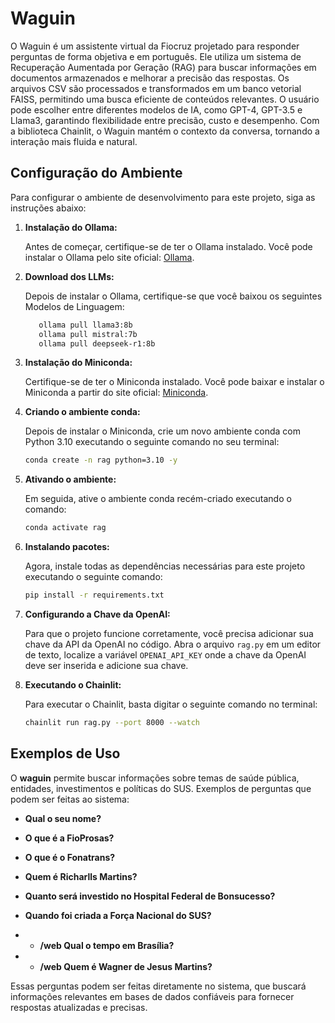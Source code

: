 # Waguin

O Waguin é um assistente virtual da Fiocruz projetado para responder perguntas de forma objetiva e em português. Ele utiliza um sistema de Recuperação Aumentada por Geração (RAG) para buscar informações em documentos armazenados e melhorar a precisão das respostas. Os arquivos CSV são processados e transformados em um banco vetorial FAISS, permitindo uma busca eficiente de conteúdos relevantes. O usuário pode escolher entre diferentes modelos de IA, como GPT-4, GPT-3.5 e Llama3, garantindo flexibilidade entre precisão, custo e desempenho. Com a biblioteca Chainlit, o Waguin mantém o contexto da conversa, tornando a interação mais fluida e natural.

## Configuração do Ambiente

Para configurar o ambiente de desenvolvimento para este projeto, siga as instruções abaixo:

1. **Instalação do Ollama:**

   Antes de começar, certifique-se de ter o Ollama instalado. Você pode instalar o Ollama pelo site oficial: [Ollama](https://ollama.com/).

2. **Download dos LLMs:**

   Depois de instalar o Ollama, certifique-se que você baixou os seguintes Modelos de Linguagem:
   ```bash
      ollama pull llama3:8b
      ollama pull mistral:7b
      ollama pull deepseek-r1:8b
   ```

3. **Instalação do Miniconda:**

   Certifique-se de ter o Miniconda instalado. Você pode baixar e instalar o Miniconda a partir do site oficial: [Miniconda](https://docs.conda.io/en/latest/miniconda.html).

4. **Criando o ambiente conda:**

   Depois de instalar o Miniconda, crie um novo ambiente conda com Python 3.10 executando o seguinte comando no seu terminal:

   ```bash
   conda create -n rag python=3.10 -y
   ```

5. **Ativando o ambiente:**

   Em seguida, ative o ambiente conda recém-criado executando o comando:
   
   ```bash
   conda activate rag
   ```

6. **Instalando pacotes:**

   Agora, instale todas as dependências necessárias para este projeto executando o seguinte comando:

   ```bash
   pip install -r requirements.txt
   ```

7. **Configurando a Chave da OpenAI:**

   Para que o projeto funcione corretamente, você precisa adicionar sua chave da API da OpenAI no código. Abra o arquivo ``rag.py`` em um editor de texto, localize a variável ``OPENAI_API_KEY`` onde a chave da OpenAI deve ser inserida e adicione sua chave.

8. **Executando o Chainlit:**

   Para executar o Chainlit, basta digitar o seguinte comando no terminal:

   ```bash
   chainlit run rag.py --port 8000 --watch
   ```

## Exemplos de Uso

O **waguin** permite buscar informações sobre temas de saúde pública, entidades, investimentos e políticas do SUS. Exemplos de perguntas que podem ser feitas ao sistema:

- **Qual o seu nome?**
- **O que é a FioProsas?**
- **O que é o Fonatrans?**
- **Quem é Richarlls Martins?**
- **Quanto será investido no Hospital Federal de Bonsucesso?**
- **Quando foi criada a Força Nacional do SUS?**

- - **/web Qual o tempo em Brasília?**
- - **/web Quem é Wagner de Jesus Martins?**

Essas perguntas podem ser feitas diretamente no sistema, que buscará informações relevantes em bases de dados confiáveis para fornecer respostas atualizadas e precisas.

